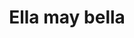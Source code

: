 ---
title: "Ella may bella"
url: /ciudad-autonoma-de-buenos-aires/ella-may-bella/
shop: Kleidung
---